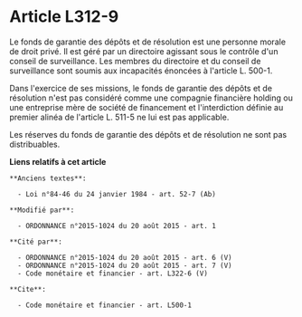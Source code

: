 # Article L312-9

Le fonds de garantie des dépôts et de résolution est une personne morale de droit privé. Il est géré par un directoire
agissant sous le contrôle d'un conseil de surveillance. Les membres du directoire et du conseil de surveillance sont soumis
aux incapacités énoncées à l'article L. 500-1.

Dans l'exercice de ses missions, le fonds de garantie des dépôts et de résolution n'est pas considéré comme une compagnie
financière holding ou une entreprise mère de société de financement et l'interdiction définie au premier alinéa de l'article
L. 511-5 ne lui est pas applicable. 

Les réserves du fonds de garantie des dépôts et de résolution ne sont pas distribuables.

**Liens relatifs à cet article**

	**Anciens textes**:

	  - Loi n°84-46 du 24 janvier 1984 - art. 52-7 (Ab)

	**Modifié par**:

	  - ORDONNANCE n°2015-1024 du 20 août 2015 - art. 1

	**Cité par**:

	  - ORDONNANCE n°2015-1024 du 20 août 2015 - art. 6 (V)
	  - ORDONNANCE n°2015-1024 du 20 août 2015 - art. 7 (V)
	  - Code monétaire et financier - art. L322-6 (V)

	**Cite**:

	  - Code monétaire et financier - art. L500-1
